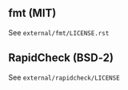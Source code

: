 ## fmt (MIT)  
See `external/fmt/LICENSE.rst`  

## RapidCheck (BSD‑2)  
See `external/rapidcheck/LICENSE`
